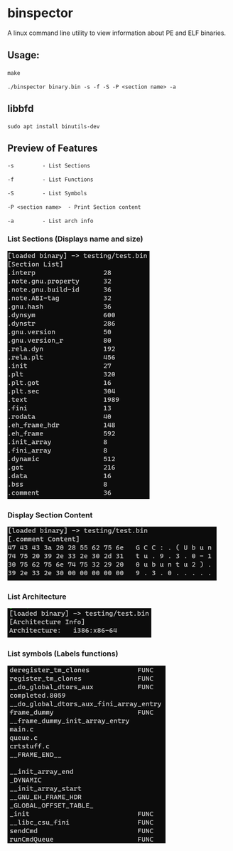 # binspector
A linux command line utility to view information about PE and ELF binaries.

## Usage:
`make`

`./binspector binary.bin -s -f -S -P <section name> -a`

## libbfd
`sudo apt install binutils-dev`

## Preview of Features

`-s			- List Sections`

`-f			- List Functions`

`-S			- List Symbols`

`-P <section name>	- Print Section content`

`-a			- List arch info`

### List Sections (Displays name and size)
![list sections](pics/list_sections.png "list sections")
### Display Section Content
![print section](pics/print_sections.png "print section content")
### List Architecture
![list arch](pics/list_arch.png "List arch")
### List symbols (Labels functions)
![list symbols](pics/list_symbols.png "List symbols")
